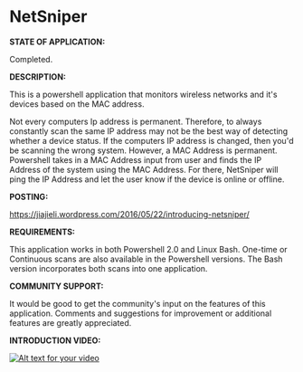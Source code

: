 # NetSniper

**STATE OF APPLICATION:**

Completed. 

**DESCRIPTION:** 

This is a powershell application that monitors wireless networks and it's devices based on the MAC address. 

Not every computers Ip address is permanent. Therefore, to always constantly scan the same IP address may not be the best way of detecting whether a device status. If the computers IP address is changed, then you'd be scanning the wrong system. However, a MAC Address is permanent. Powershell takes in a MAC Address input from user and finds the IP Address of the system using the MAC Address. For there, NetSniper will ping the IP Address and let the user know if the device is online or offline. 

**POSTING:** 

https://jiajieli.wordpress.com/2016/05/22/introducing-netsniper/

**REQUIREMENTS:**   

This application works in both Powershell 2.0 and Linux Bash. One-time or Continuous scans are also available in the Powershell versions. The Bash version incorporates both scans into one application. 

**COMMUNITY SUPPORT:** 

It would be good to get the community's input on the features of this application. Comments and suggestions for improvement or additional features are greatly appreciated. 

**INTRODUCTION VIDEO:**

[![Alt text for your video](http://img.youtube.com/vi/Qs0wr3QkHLo/0.jpg)](https://www.youtube.com/embed/Qs0wr3QkHLo)


